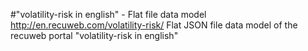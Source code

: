 #"volatility-risk in english" - Flat file data model
http://en.recuweb.com/volatility-risk/
Flat JSON file data model of the recuweb portal "volatility-risk in english"

